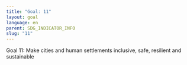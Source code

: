 ```yaml
---
title: "Goal: 11"
layout: goal
language: en
parent: SDG_INDICATOR_INFO
slug: "11"
---
```

Goal 11: Make cities and human settlements inclusive, safe, resilient and sustainable